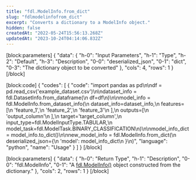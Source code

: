 ```yaml
---
title: "fdl.ModelInfo.from_dict"
slug: "fdlmodelinfofrom_dict"
excerpt: "Converts a dictionary to a ModelInfo object."
hidden: false
createdAt: "2022-05-24T15:56:13.268Z"
updatedAt: "2023-10-24T04:14:06.832Z"
---
```

[block:parameters]
{
  "data": {
    "h-0": "Input Parameters",
    "h-1": "Type",
    "h-2": "Default",
    "h-3": "Description",
    "0-0": "deserialized_json",
    "0-1": "dict",
    "0-3": "The dictionary object to be converted"
  },
  "cols": 4,
  "rows": 1
}
[/block]

[block:code]
{
  "codes": [
    {
      "code": "import pandas as pd\n\ndf = pd.read_csv('example_dataset.csv')\n\ndataset_info = fdl.DatasetInfo.from_dataframe(\n    df=df\n)\n\nmodel_info = fdl.ModelInfo.from_dataset_info(\n    dataset_info=dataset_info,\n    features=[\n        'feature_1',\n        'feature_2',\n        'feature_3'\n    ],\n    outputs=[\n        'output_column'\n    ],\n    target='target_column',\n    input_type=fdl.ModelInputType.TABULAR,\n    model_task=fdl.ModelTask.BINARY_CLASSIFICATION\n)\n\nmodel_info_dict = model_info.to_dict()\n\nnew_model_info = fdl.ModelInfo.from_dict(\n    deserialized_json={\n        'model': model_info_dict\n    }\n)",
      "language": "python",
      "name": "Usage"
    }
  ]
}
[/block]

[block:parameters]
{
  "data": {
    "h-0": "Return Type",
    "h-1": "Description",
    "0-0": "fdl.ModelInfo",
    "0-1": "A [fdl.ModelInfo()](ref:fdlmodelinfo) object constructed from the dictionary."
  },
  "cols": 2,
  "rows": 1
}
[/block]